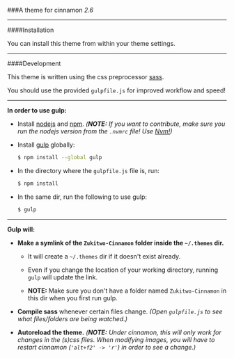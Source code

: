 ###A theme for cinnamon _2.6_

---

####Installation

You can install this theme from within your theme settings.

---

####Development

This theme is written using the css preprocessor [sass](http://sass-lang.com/).

You should use the provided `gulpfile.js` for improved workflow and speed!

---

__In order to use gulp:__

* Install [nodejs](https://nodejs.org/) and [npm](https://www.npmjs.com/). *(__NOTE:__ If you want to contribute, make sure you run the nodejs version from the `.nvmrc` file!
Use [Nvm!](https://github.com/creationix/nvm))*

* Install [gulp](http://gulpjs.com/) globally:
    ```sh
    $ npm install --global gulp
    ```

* In the directory where the `gulpfile.js` file is, run:
    ```sh
    $ npm install
    ```

* In the same dir, run the following to use gulp:
    ```sh
    $ gulp
    ```

---

__Gulp will:__

* __Make a symlink of the `Zukitwo-Cinnamon` folder inside the `~/.themes` dir.__

    * It will create a `~/.themes` dir if it doesn't exist already.

    * Even if you change the location of your working directory, running `gulp` will update the link.

    * __NOTE:__ Make sure you don't have a folder named `Zukitwo-Cinnamon` in this dir when you first run gulp.

* __Compile sass__ whenever certain files change. *(Open `gulpfile.js` to see what files/folders are being watched.)*

* __Autoreload the theme.__ *(__NOTE:__ Under cinnamon, this will only work for changes in the (s)css files. When modifying images, you will have to restart cinnamon (`'alt+f2' -> 'r'`) in order to see a change.)*
